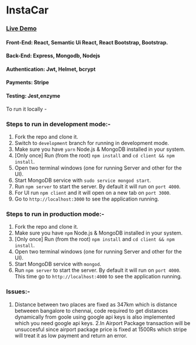 # InstaCar

### [Live Demo](https://instacarclone.herokuapp.com/aq-index "InstaCar Clone")

#### Front-End: React, Semantic Ui React, React Bootstrap, Bootstrap.
#### Back-End: Express, Mongodb, Nodejs
#### Authentication: Jwt, Helmet, bcrypt
#### Payments: Stripe
#### Testing: Jest,enzyme

To run it locally -

### Steps to run in development mode:-

1. Fork the repo and clone it.
2. Switch to `development` branch for running in development mode.
3. Make sure you have `yarn` Node.js & MongoDB installed in your system.
4. [Only once] Run (from the root) `npm install` and `cd client && npm install`.
5. Open two terminal windows (one for running Server and other for the UI).
6. Start MongoDB service with `sudo service mongod start`. 
7. Run `npm server` to start the server. By default it will run on `port 4000`.
8. For UI run `npm client` and it will open on a new tab on `port 3000`.
9. Go to `http://localhost:3000` to see the application running.

### Steps to run in production mode:-
1. Fork the repo and clone it.
2. Make sure you have `npm` Node.js & MongoDB installed in your system.
3. [Only once] Run (from the root) `npm install` and `cd client && npm install`.
4. Open two terminal windows (one for running Server and other for the UI).
5. Start MongoDB service with `mongod`. 
6. Run `npm server` to start the server. By default it will run on `port 4000`.
This time go to `http://localhost:4000` to see the application running.

### Issues:-
1. Distance between two places are fixed as 347km which is distance betweeen bangalore to chennai, code required to get distances
dynamically from goole using google api keys is also implemented which you need google api keys.
2.In Airport Package transaction will be unsuccesful since airport package price is fixed at 1500Rs which stripe will treat it as 
low payment and return an error.




